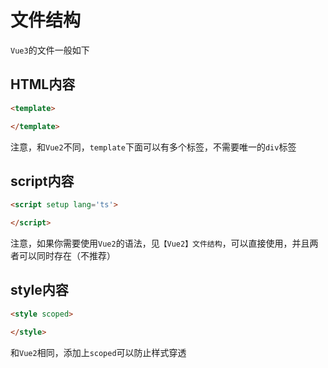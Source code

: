 # 文件结构

`Vue3`的文件一般如下

## HTML内容

```html
<template>

</template>
```

注意，和`Vue2`不同，`template`下面可以有多个标签，不需要唯一的`div`标签

## script内容
```html
<script setup lang='ts'>

</script>
```

注意，如果你需要使用`Vue2`的语法，见`【Vue2】文件结构`，可以直接使用，并且两者可以同时存在（不推荐）

## style内容

```html
<style scoped>

</style>
```
和`Vue2`相同，添加上`scoped`可以防止样式穿透